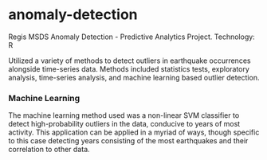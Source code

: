 # anomaly-detection
Regis MSDS Anomaly Detection - Predictive Analytics Project.
Technology: R

Utilized a variety of methods to detect outliers in earthquake occurrences alongside time-series data. Methods included statistics tests, exploratory analysis, time-series analysis, and machine learning based outlier detection. 

### Machine Learning 
The machine learning method used was a non-linear SVM classifier to detect high-probability outliers in the data, conducive to years of most activity. This application can be applied in a myriad of ways, though specific to this case detecting years consisting of the most earthquakes and their correlation to other data. 


